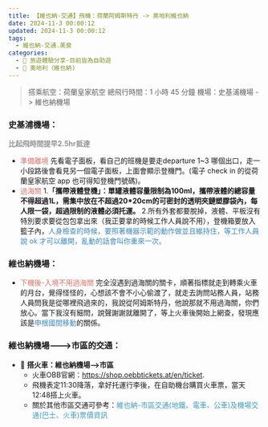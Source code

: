 ```yaml
---
title: 【維也納-交通】飛機：荷蘭阿姆斯特丹 -> 奧地利維也納
date: 2024-11-3 00:00:12
updated: 2024-11-3 00:00:12
tags:
  - 維也納-交通.美食
categories: 
  - 🌴 旅遊體驗分享-目前皆為自助遊
  - 🥥 奧地利（維也納) 
---
```

>搭乘航空：荷蘭皇家航空
>總飛行時間：1 小時 45 分鐘
>機場：史基浦機場 -> 維也納機場
<!-- more -->

### 史基浦機場：
**<font color=#909497>比起飛時間提早2.5hr抵達</font>**
+ <font color=#D1756F>準備離境</font> 
先看電子面板，看自己的班機是要走departure 1~3 哪個出口，走一小段路後會看見另一個電子面板，上面會顯示登機門。(電子 check in 的從荷蘭皇家航空 app 也可得知登機門號碼)。
+ <font color=#D1756F>過海關</font> 
1.**「攜帶液體登機」：單罐液體容量限制為100ml，攜帶液體的總容量不得超過1L，需集中放在不超過20*20cm的可密封的透明夾鏈塑膠袋內，每人限一袋，超過限制的液體必須托運。**
2.所有外套都要脫掉，液體、平板沒有特別要求要從包包拿出來（我正要拿的時候工作人員說不用），登機箱要放入籃子內，<font color=#4287B5>人身檢查的時候，要照著機器示範的動作做並且維持住，等工作人員說 ok 才可以離開，亂動的話會叫你重來一次。</font>
### 維也納機場：
+ <font color=#D1756F>下機後-入境不用過海關</font>
完全沒遇到過海關的關卡，順著指標就走到轉乘火車的月台，覺得怪怪的，心想該不會不小心偷渡了，就走去詢問站務人員，站務人員問我是從哪裡飛過來的，我說從阿姆斯特丹，他說那就不用過海關，你們放心。當下我沒有細問，說聲謝謝就離開了，等上火車後開始上網查，發現應該是<font color=#4287B5>申根國間移動</font>的關係。

### 維也納機場--->市區的交通：
+ 🚄 **搭火車：維也納機場-->市區**
   + 火車OBB官網：https://shop.oebbtickets.at/en/ticket.
   + 飛機表定11:30降落，拿好托運行李後，在自助機台購買火車票，當天12:48搭上火車。
   + 關於其他市區交通可參考：<font color=#4599B6>維也納-市區交通(地鐵、電車、公車)及機場交通(巴士、火車)票價資訊</font>
